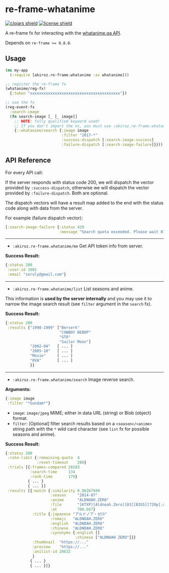 # re-frame-whatanime

[![clojars shield][]][clojars]
[![license shield][]][license]

A re-frame fx for interacting with the [whatanime.ga API][].

Depends on `re-frame >= 0.8.0`. 

## Usage

```clojure
(ns my-app
  (:require [akiroz.re-frame.whatanime :as whatanime]))

;; register the re-frame fx
(whatanime/reg-fx!
  {:token "xxxxxxxxxxxxxxxxxxxxxxxxxxxxxxxxxxxxxxxx"})

;; use the fx
(reg-event-fx
  :search-image
  (fn search-image [_ [_ image]]
    ;; NOTE: fully qualified keyword used!
    ;; If you don't import the ns, you must use :akiroz.re-frame.whatanime/search
    {::whatanime/search {:image image
                         :filter "2017-*"
                         :success-dispatch [:search-image-success]
                         :failure-dispatch [:search-image-failure]}}))

```

## API Reference

For every API call:

If the server responds with status code 200, we will dispatch the vector provided by `:success-dispatch`,
otherwise we will dispatch the vector provided by `:failure-dispatch`. Both are optional.

The dispatch vectors will have a result map added to the end with the status code along with data from the server.

For example (failure dispatch vector):

```clojure
[:search-image-failure {:status 429
                        :message "Search quota exceeded. Please wait 87 seconds."}]
``` 

-----------------------------------------------------------

* `:akiroz.re-frame.whatanime/me` Get API token info from server.

**Success Result:**
```clojure
{:status 200
 :user-id 1001
 :email "soruly@gmail.com"}
```

-----------------------------------------------------------

* `:akiroz.re-frame.whatanime/list` List seasons and anime.

This information is **used by the server internally** and you may use it to narrow the
image search result (see `filter` argument in the `search` fx).

**Success Result:**
```clojure
{:status 200
 :results {"1990-1999" ["Berserk"
                        "COWBOY BEBOP"
                        "GTO"
                        "Sailor Moon"]
           "2002-04"   [ ... ]
           "2005-10"   [ ... ]
           "Movie"     [ ... ]
           "OVA"       [ ... ]
           }}
```


-----------------------------------------------------------

* `:akiroz.re-frame.whatanime/search` Image reverse search.

**Arguments:**
```clojure
{:image image
 :filter "*Gundam*"}
```

* `image`: `image/jpeg` MIME; either in data URL (string) or Blob (object) format.
* `filter`: [Optional] filter search results based on a `<season>/<anime>` string path with
  the `*` wild card character (see `list` fx for possible seasons and anime).

**Success Result:**
```clojure
{:status 200
 :rate-limit {:remaining-quota  4                                           ;; request quota remaining for current time frame
              :reset-timeout    286}                                        ;; seconds until quota resets
 :trials [{:frames-compared 28103                                           ;; number of frames compared for this trial
           :search-time     134                                             ;; seconds used for searching in this trial
           :rank-time       179}                                            ;; seconds used for ranking in this trial
          { ... }
          { ... }]
 :results [{:match {:similarity 0.96267949                                  ;; image similarity (0-1 float)
                    :season     "2014-07"                                   ;; server internal season folder
                    :anime      "ALDNOAH.ZERO"                              ;; server internal anime folder
                    :file       "[KTXP][Aldnoah.Zero][03][BIG5][720p].mp4"  ;; server internal file name
                    :at         708.667}                                    ;; seconds from start of file
            :title {:japanese "アルドノア・ゼロ"
                    :romaji   "ALDNOAH.ZERO"
                    :english  "ALDNOAH.ZERO"
                    :chinese  "ALDNOAH.ZERO"
                    :synonyms {:english []
                               :chinese ["ALDNOAH ZERO"]}}
            :thumbnail  "https://..."                                       ;; thumbnail image of match
            :preview    "https://..."                                       ;; preview image of match
            :anilist-id 20632                                               ;; AniList database ID
            }
           { ... }
           { ... }]}
```

[whatanime.ga API]: https://soruly.github.io/whatanime.ga
[clojars]: https://clojars.org/akiroz.re-frame/whatanime
[clojars shield]: https://img.shields.io/clojars/v/akiroz.re-frame/whatanime.svg
[license]: https://raw.githubusercontent.com/akiroz/re-frame-storage/master/LICENSE
[license shield]: https://img.shields.io/badge/license-MIT-blue.svg

